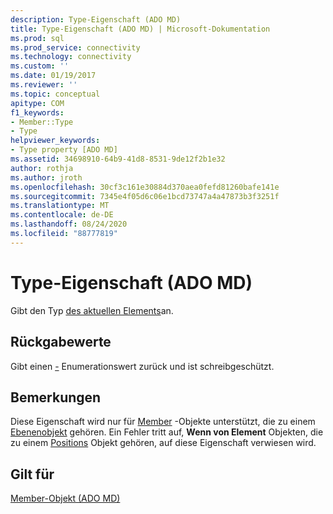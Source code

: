 ```yaml
---
description: Type-Eigenschaft (ADO MD)
title: Type-Eigenschaft (ADO MD) | Microsoft-Dokumentation
ms.prod: sql
ms.prod_service: connectivity
ms.technology: connectivity
ms.custom: ''
ms.date: 01/19/2017
ms.reviewer: ''
ms.topic: conceptual
apitype: COM
f1_keywords:
- Member::Type
- Type
helpviewer_keywords:
- Type property [ADO MD]
ms.assetid: 34698910-64b9-41d8-8531-9de12f2b1e32
author: rothja
ms.author: jroth
ms.openlocfilehash: 30cf3c161e30884d370aea0fefd81260bafe141e
ms.sourcegitcommit: 7345e4f05d6c06e1bcd73747a4a47873b3f3251f
ms.translationtype: MT
ms.contentlocale: de-DE
ms.lasthandoff: 08/24/2020
ms.locfileid: "88777819"
---
```

# <a name="type-property-ado-md"></a>Type-Eigenschaft (ADO MD)
Gibt den Typ [des aktuellen Elements](./member-object-ado-md.md)an.  
  
## <a name="return-values"></a>Rückgabewerte  
 Gibt einen [-](./membertypeenum.md) Enumerationswert zurück und ist schreibgeschützt.  
  
## <a name="remarks"></a>Bemerkungen  
 Diese Eigenschaft wird nur für [Member](./member-object-ado-md.md) -Objekte unterstützt, die zu einem [Ebenenobjekt](./level-object-ado-md.md) gehören. Ein Fehler tritt auf, **Wenn von Element** Objekten, die zu einem [Positions](./position-object-ado-md.md) Objekt gehören, auf diese Eigenschaft verwiesen wird.  
  
## <a name="applies-to"></a>Gilt für  
 [Member-Objekt (ADO MD)](./member-object-ado-md.md)